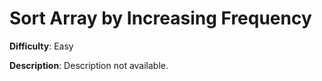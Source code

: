 # Sort Array by Increasing Frequency

**Difficulty**: Easy

**Description**: Description not available.
